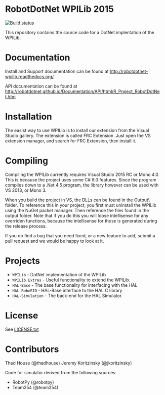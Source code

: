 # RobotDotNet WPILib 2015
[![Build status](https://ci.appveyor.com/api/projects/status/owip0u906jj6j574/branch/master?svg=true)](https://ci.appveyor.com/project/robotdotnet-admin/robotdotnet-wpilib/branch/master)

This repository contains the source code for a DotNet implentation of the WPILib. 

Documentation
=============

Install and Support documentation can be found at http://robotdotnet-wpilib.readthedocs.org/

API documentation can be found at http://robotdotnet.github.io/Documentation/API/html/R_Project_RobotDotNet.htm

Installation
============

The easist way to use WPILib is to install our extension from the Visual Studio gallery. The extension is called FRC Extension. Just open the VS extension manager, and search for FRC Extension, then install it.

Compiling
=========

Compiling the WPILib currently requires Visual Studio 2015 RC or Mono 4.0. This is because the project uses some C# 6.0 features. Since the program compiles down to a .Net 4.5 program, the library however can be used with VS 2013, or Mono 3.

When you build the project in VS, the DLLs can be found in the Output\ folder. To reference this in your project, you first must uninstall the WPILib using the NuGet packet manager. Then reference the files found in the output folder. Note that if you do this you will loose intellisense for any overriden functions, because the intellisense for those is generated during the release process.

If you do find a bug that you need fixed, or a new feature to add, submit a pull request and we would be happy to look at it.

Projects
========
* `WPILib` - DotNet implementation of the WPILib
* `WPILib.Extras` - Useful functionality to extend the WPILib.
* `HAL-Base` - The base functionality for interfacing with the HAL
* `HAL-RoboRIO` - HAL-Base interface to the HAL C library
* `HAL-Simulation` - The back-end for the HAL Simulator.

License
=======
See [LICENSE.txt](LICENSE.txt)

Contributors
============

Thad House (@thadhouse)
Jeremy Koritzinsky (@jkoritzinsky)

Code for simulator derived from the following sources:
* RobotPy (@robotpy)
* Team254 (@team254)
